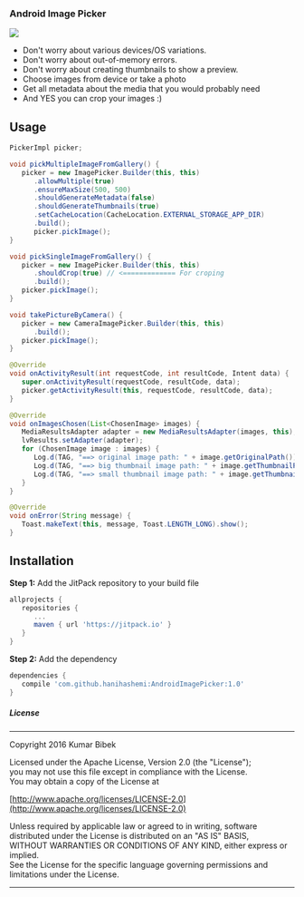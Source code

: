 ### Android Image Picker
[![](https://jitpack.io/v/hanihashemi/AndroidImagePicker.svg)](https://jitpack.io/#hanihashemi/AndroidImagePicker)


- Don't worry about various devices/OS variations.
- Don't worry about out-of-memory errors.
- Don't worry about creating thumbnails to show a preview.
- Choose images from device or take a photo
- Get all metadata about the media that you would probably need
- And YES you can crop your images :)
## Usage
``` java
PickerImpl picker;

void pickMultipleImageFromGallery() {
   picker = new ImagePicker.Builder(this, this)
      .allowMultiple(true)
      .ensureMaxSize(500, 500)
      .shouldGenerateMetadata(false)
      .shouldGenerateThumbnails(true)
      .setCacheLocation(CacheLocation.EXTERNAL_STORAGE_APP_DIR)
      .build();
      picker.pickImage();
}

void pickSingleImageFromGallery() {
   picker = new ImagePicker.Builder(this, this)
      .shouldCrop(true) // <============= For croping
      .build();
   picker.pickImage();
}

void takePictureByCamera() {
   picker = new CameraImagePicker.Builder(this, this)
      .build();
   picker.pickImage();
}

@Override
void onActivityResult(int requestCode, int resultCode, Intent data) {
   super.onActivityResult(requestCode, resultCode, data);
   picker.getActivityResult(this, requestCode, resultCode, data);
}

@Override
void onImagesChosen(List<ChosenImage> images) {
   MediaResultsAdapter adapter = new MediaResultsAdapter(images, this);
   lvResults.setAdapter(adapter);
   for (ChosenImage image : images) {
      Log.d(TAG, "==> original image path: " + image.getOriginalPath());
      Log.d(TAG, "==> big thumbnail image path: " + image.getThumbnailPath());
      Log.d(TAG, "==> small thumbnail image path: " + image.getThumbnailSmallPath());
   }
}

@Override
void onError(String message) {
   Toast.makeText(this, message, Toast.LENGTH_LONG).show();
}
```

## Installation
<b>Step 1:</b> Add the JitPack repository to your build file
``` groovy
allprojects {
   repositories {
      ...
      maven { url 'https://jitpack.io' }
   }
}
```
	
<b>Step 2:</b> Add the dependency
``` groovy
dependencies {
   compile 'com.github.hanihashemi:AndroidImagePicker:1.0'
}
```

##### License
---

Copyright 2016 Kumar Bibek

Licensed under the Apache License, Version 2.0 (the "License");<br />
you may not use this file except in compliance with the License.<br />
You may obtain a copy of the License at
   
[http://www.apache.org/licenses/LICENSE-2.0](http://www.apache.org/licenses/LICENSE-2.0)
	
Unless required by applicable law or agreed to in writing, software<br />
distributed under the License is distributed on an "AS IS" BASIS,<br />
WITHOUT WARRANTIES OR CONDITIONS OF ANY KIND, either express or implied.<br />
See the License for the specific language governing permissions and<br />
limitations under the License.

---
